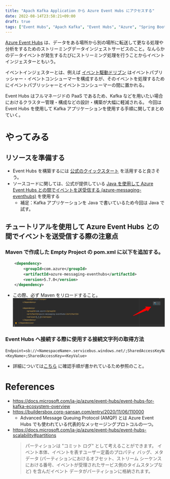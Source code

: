 ```yaml
---
title: "Apach Kafka Application から Azure Event Hubs にアクセスする"
date: 2022-08-14T23:58:21+09:00
draft: true
tags: ["Event Hubs", "Apach Kafka", "Event Hubs", "Azure", "Spring Boot"]
---
```


[Azure Event Hubs](https://docs.microsoft.com/ja-jp/azure/event-hubs/event-hubs-about) は、データをある場所から別の場所に転送して更なる処理や分析をするためのストリーミングデータインジェストサービスのこと。なんらかのデータイベントが発生するたびにストリーミング処理を行うことからイベントインジェスターともいう。

イベントインジェスターとは、例えば [イベント駆動ドリブン](https://docs.microsoft.com/ja-jp/azure/architecture/guide/architecture-styles/event-driven) はイベントパブリッシャー・イベントコンシューマーを構成するが、そのイベントを処理するためにイベントパブリッシャーとイベントコンシューマーの間に置かれる。

Event Hubs はフルマネージドの PaaS であるため、Kafka などを用いたい場合におけるクラスター管理・構成などの設計・構築が大幅に軽減される。
今回は Event Hubs を使用して Kafka アプリケーションを使用する手順に関してまとめていく。

# やってみる
## リソースを準備する
- Event Hubs を構築するには [公式のクイックスタート](https://docs.microsoft.com/ja-jp/azure/event-hubs/event-hubs-create) を活用すると良さそう。
- ソースコードに関しては、公式が提供している [Java を使用して Azure Event Hubs との間でイベントを送受信する (azure-messaging-eventhubs)](https://docs.microsoft.com/ja-jp/azure/event-hubs/event-hubs-java-get-started-send) を使用する
  - 補足：Kafka アプリケーションを Java で書いているため今回は Java で試す。

## チュートリアルを使用して Azure Event Hubs との間でイベントを送受信する際の注意点
### Maven で作成した Empty Project の pom.xml に以下を追加する。
```xml
    <dependency>
        <groupId>com.azure</groupId>
        <artifactId>azure-messaging-eventhubs</artifactId>
        <version>5.7.0</version>
    </dependency>
```
- この際、必ず Maven をリロードすること。
![reload-maven](reload-maven.png)

### Event Hubs へ接続する際に使用する接続文字列の取得方法
```
Endpoint=sb://<NamespaceName>.servicebus.windows.net/;SharedAccessKeyName=<KeyName>;SharedAccessKey=<KeyValue>
```

- 詳細については[こちら](https://docs.microsoft.com/ja-jp/azure/event-hubs/event-hubs-get-connection-string) に確認手順が書かれているため参照のこと。




# References
- https://docs.microsoft.com/ja-jp/azure/event-hubs/event-hubs-for-kafka-ecosystem-overview
- https://buildersbox.corp-sansan.com/entry/2020/11/06/110000
  - Advanced Message Queuing Protocol (AMQP) とは Azure Event Hubs でも使われている代表的なメッセージングプロトコルの一つ。
- https://docs.microsoft.com/ja-jp/azure/event-hubs/event-hubs-scalability#partitions
    > パーティションは "コミット ログ" として考えることができます。 イベント本体、イベントを表すユーザー定義のプロパティ バッグ、メタデータ (パーティションにおけるオフセット、ストリーム シーケンスにおける番号、イベントが受理されたサービス側のタイムスタンプなど) を含んだイベント データがパーティションに格納されます。
